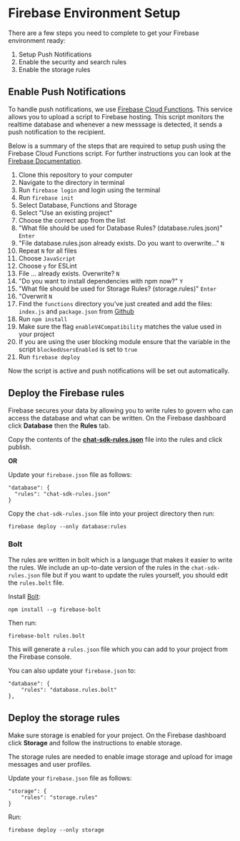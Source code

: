 # Firebase Environment Setup

There are a few steps you need to complete to get your Firebase environment ready:

1. Setup Push Notifications
2. Enable the security and search rules
3. Enable the storage rules

## Enable Push Notifications

To handle push notifications, we use [Firebase Cloud Functions](https://firebase.google.com/docs/functions/). This service allows you to upload a script to Firebase hosting. This script monitors the realtime database and whenever a new messsage is detected, it sends a push notification to the recipient. 

Below is a summary of the steps that are required to setup push using the Firebase Cloud Functions script. For further instructions you can look at the [Firebase Documentation](https://firebase.google.com/docs/functions/get-started). 

1. Clone this repository to your computer
2. Navigate to the directory in terminal
3. Run `firebase login` and login using the terminal
6. Run `firebase init`
4. Select Database, Functions and Storage
5. Select "Use an existing project"
7. Choose the correct app from the list
8. "What file should be used for Database Rules? (database.rules.json)" `Enter`
9. "File database.rules.json already exists. Do you want to overwrite..." `N`
10. Repeat `N` for all files
8. Choose `JavaScript`
9. Choose `y` for ESLint
10. File ... already exists. Overwrite? `N` 
11. "Do you want to install dependencies with npm now?" `Y`
12. "What file should be used for Storage Rules? (storage.rules)" `Enter`
13. "Overwrit `N`
11. Find the `functions` directory you've just created and add the files: `index.js` and `package.json` from [Github](https://github.com/chat-sdk/chat-sdk-firebase/tree/master/functions) 
12. Run `npm install`
13. Make sure the flag `enableV4Compatibility` matches the value used in your project
14. If you are using the user blocking module ensure that the variable in the script `blockedUsersEnabled` is set to `true` 
15. Run `firebase deploy` 

Now the script is active and push notifications will be set out automatically. 

## Deploy the Firebase rules

Firebase secures your data by allowing you to write rules to govern who can access the database and what can be written. On the Firebase dashboard click **Database** then the **Rules** tab. 

Copy the contents of the [**chat-sdk-rules.json**](https://github.com/chat-sdk/chat-sdk-firebase/blob/master/chat-sdk-rules.json) file into the rules and click publish.

**OR**

Update your `firebase.json` file as follows:

```
"database": {
  "rules": "chat-sdk-rules.json"
}
```

Copy the `chat-sdk-rules.json` file into your project directory then run:

```
firebase deploy --only database:rules
```

### Bolt

The rules are written in bolt which is a language that makes it easier to write the rules. We include an up-to-date version of the rules in the `chat-sdk-rules.json` file but if you want to update the rules yourself, you should edit the `rules.bolt` file. 

Install [Bolt](https://github.com/FirebaseExtended/bolt/blob/master/docs/guide.md):

```
npm install --g firebase-bolt
```

Then run:

```
firebase-bolt rules.bolt
```

This will generate a `rules.json` file which you can add to your project from the Firebase console. 

You can also update your `firebase.json` to:

```
"database": {
    "rules": "database.rules.bolt"
},  
```

## Deploy the storage rules

Make sure storage is enabled for your project. On the Firebase dashboard click **Storage** and follow the instructions to enable storage.

The storage rules are needed to enable image storage and upload for image messages and user profiles. 

Update your `firebase.json` file as follows:

```
"storage": {
	"rules": "storage.rules"
}
```

Run:

```
firebase deploy --only storage
```
  
  
